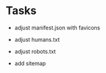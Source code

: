 # Tasks

- adjust manifest.json with favicons
- adjust humans.txt
- adjust robots.txt

- add sitemap
